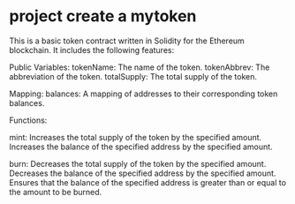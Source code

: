 # project  create a mytoken 
This is a basic token contract written in Solidity for the Ethereum blockchain. It includes the following features:

Public Variables:
tokenName: The name of the token. tokenAbbrev: The abbreviation of the token.
totalSupply: The total supply of the token.

Mapping:
balances: A mapping of addresses to their corresponding token balances.

Functions:

mint:
Increases the total supply of the token by the specified amount.
Increases the balance of the specified address by the specified amount.

burn:
Decreases the total supply of the token by the specified amount.
Decreases the balance of the specified address by the specified amount.
Ensures that the balance of the specified address is greater than or equal to the amount to be burned.
